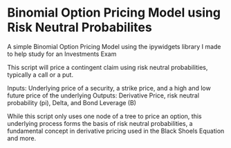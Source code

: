 # Binomial Option Pricing Model using Risk Neutral Probabilites

A simple Binomial Option Pricing Model using the ipywidgets library I made to help study for an Investments Exam

This script will price a contingent claim using risk neutral probabilities, typically a call or a put. 

Inputs: Underlying price of a security, a strike price, and a high and low future price of the underlying
Outputs: Derivative Price, risk neutral probability (pi), Delta, and Bond Leverage (B)

While this script only uses one node of a tree to price an option, this underlying process forms the basis of risk neutral probabilities, a fundamental concept in derivative pricing used in the Black Shoels Equation and more. 
